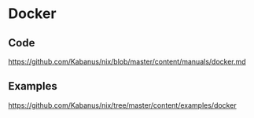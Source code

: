 # Docker
## Code
https://github.com/Kabanus/nix/blob/master/content/manuals/docker.md
## Examples
https://github.com/Kabanus/nix/tree/master/content/examples/docker
